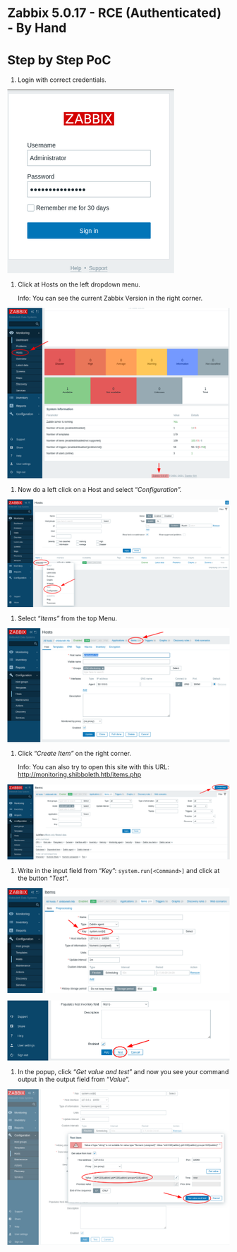 # Zabbix 5.0.17 - RCE (Authenticated) - By Hand

# Step by Step PoC

1. Login with correct credentials. 

![Untitled](Images/Untitled.png)

1. Click at Hosts on the left dropdown menu.
    
    Info: You can see the current Zabbix Version in the right corner. 
    

![Untitled](Images/Untitled%201.png)

1. Now do a left click on a Host and select “*Configuration”.*

![Untitled](Images/Untitled%202.png)

1. Select “*Items”* from the top Menu. 

![Untitled](Images/Untitled%203.png)

1. Click “*Create Item”* on the right corner.
    
    Info: You can also try to open this site with this URL: http://monitoring.shibboleth.htb/items.php
    

![Untitled](Images/Untitled%204.png)

1. Write in the input field from “*Key*”: `system.run[<Command>]` and click at the button “*Test*”.

![Untitled](Images/Untitled%205.png)

![Untitled](Images/Untitled%206.png)

1. In the popup, click “*Get value and test*” and now you see your command output in the output field from “*Value*”.

![Untitled](Images/Untitled%207.png)
